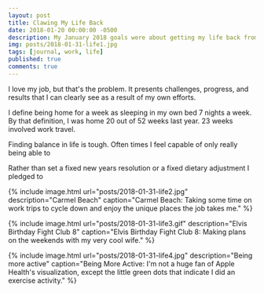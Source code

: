 ```yaml
---
layout: post
title: Clawing My Life Back
date: 2018-01-20 00:00:00 -0500
description: My January 2018 goals were about getting my life back from work.
img: posts/2018-01-31-life1.jpg
tags: [journal, work, life]
published: true
comments: true
---
```

I love my job, but that's the problem.  It presents challenges, progress, and results that I can clearly see as a result of my own efforts. 

I define being home for a week as sleeping in my own bed 7 nights a week. By that definition, I was home 20 out of 52 weeks last year.  23 weeks involved work travel.  

Finding balance in life is tough.  Often times I feel capable of only really being able to 

Rather than set a fixed new years resolution or a fixed dietary adjustment I pledged to 


{% include image.html url="posts/2018-01-31-life2.jpg" description="Carmel Beach" caption="Carmel Beach: Taking some time on work trips to cycle down and enjoy the unique places the job takes me." %}

{% include image.html url="posts/2018-01-31-life3.gif" description="Elvis Birthday Fight Club 8" caption="Elvis Birthday Fight Club 8: Making plans on the weekends with my very cool wife." %}

{% include image.html url="posts/2018-01-31-life4.jpg" description="Being more active" caption="Being More Active: I'm not a huge fan of Apple Health's visualization, except the little green dots that indicate I did an exercise activity." %}
